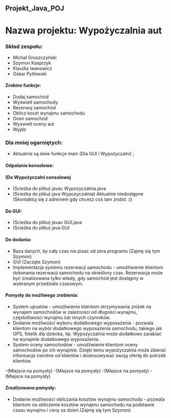 ## Projekt_Java_POJ
# Nazwa projektu: Wypożyczalnia aut

 ### Skład zespołu:

 - Michał Gruszczyński
 - Szymon Kasprzyk
 - Klaudia Iwanowicz
 - Oskar Pytlewski

 #### Zrobine funkcje:
  - Dodaj samochód
  - Wyświetl samochody
  - Rezerwuj samochód
  - Oblicz koszt wynajmu samochodu
  - Ocen samochod
  - Wyswietl oceny aut
  - Wyjdz
 
### Dla mniej ogarniętych:
 - Aktualnie są dwie funkcje main (Dla GUI i Wypożyczalni) ; 
 
#### Odpalanie konsolowe:
 
#### (Do Wypożyczalni consolowej
 - (Scieżka do pliku) javac  Wypozyczalnia.java
 - (Scieżka do pliku) java  Wypozyczalnia) Aktualnie niedostępne (Skontaktuj się z adminem gdy chcesz coś tam zrobić :))
 
#### Do GUI:
 - (Scieżka do pliku) javac  GUI.java
 - (Scieżka do pliku) java  GUI
 

#### Do dodania:
  - Baza danych, by cały czas nie pisać od zera programu (Zajmę się tym Szymon)
  - GUI (Zaczęte Szymon)
  - Implementacja systemu rezerwacji samochodu - umożliwienie klientom dokonania rezerwacji samochodu na określony czas. Rezerwacja może być zrealizowana tylko wtedy, gdy samochód jest dostępny w wybranym przedziale czasowym.
 

#### Pomysły do możliwego zrobienia:
  - System upustów - umożliwienie klientom otrzymywania zniżek na wynajem samochodów w zależności od długości wynajmu, częstotliwości wynajmu lub innych czynników.
  - Dodanie możliwości wyboru dodatkowego wyposażenia - pozwala klientom na wybór dodatkowego wyposażenia samochodu, takiego jak GPS, fotelik dla dziecka, itp. Wypożyczalnia może dodatkowo zarabiać na wynajmie dodatkowego wyposażenia.
   - System oceny samochodów - umożliwienie klientom oceny samochodów po ich wynajmie. Dzięki temu wypożyczalnia może zbierać informacje zwrotne od klientów i dostosowywać swoją ofertę do potrzeb klientów.
  
  -(Miejsce na pomysły)
  -(Miejsce na pomysły)
  -(Miejsce na pomysły)
  -(Miejsce na pomysły)
  
#### Zrealizowane pomysły:
  - Dodanie możliwości obliczania kosztów wynajmu samochodu - pozwala klientom na obliczenie kosztów wynajmu samochodu na podstawie czasu wynajmu i ceny za dzień.(Zajmę się tym Szymon)
